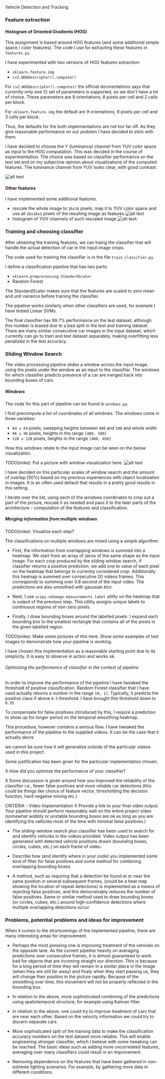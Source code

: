 Vehicle Detection and Tracking


[//]: # (Image References)

[image_hog_features]: ./img/hog_features.jpg "HOG Features Example"
[image_hist_features]: ./img/hist_features.jpg "Histogram Features Example"
[image_lowres_features]: ./img/lowres_features.jpg "Low-res Features Example"
[image_boxes_visualization]: ./img/boxes_visualization.jpg "Visualization of considered crops"

### Feature extraction
#### Histogram of Oriented Gradients (HOG)

This assignment is based around HOG features (and some additional simple space / color features).
The code I use for extracting these features in `features.py`.

I have experimented with two versions of HOG features extraction: 
  - `sklearn.feature.img`
  - `cv2.HOGDescriptor().compute()` 


For `cv2.HOGDescriptor().compute()` the official docmentations says that 
currently only one (!) set of parameters is supported, so we don't have a lot of choice.
These parameters are 9 orientations, 8 pixels per cell and 2 cells per block.

For `sklearn.feature.img` the default are 9 orientations, 8 pixels per cell and 3 
cells per block.

Thus, the defaults for the both implementations are not too far off. As they give reasonable
performance on our problem I have decided to stick with them.

I have decided to choose the Y (luminance) channel from YUV color space as 
input to the HOG computation. This was decided in the course of experimentation.
The choice was based on classifier performance on the test set and on my 
subjective opinion about visualizations of the computed features.
The luminance channel from YUV looks clear, with good contrast.

![alt text][image_hog_features]


#### Other features

I have implemented some additional features.

  - rescale the whole image to `16x16` pixels, map it to YUV color space and use
  all `16x16x3` pixels of the resulting image as features
![alt text][image_lowres_features]
  - histogram of YUV channels of such rescaled image
![alt text][image_hist_features]: 

### Training and choosing classifier


After obtaining the training features, we can traing the classifier
that will handle the actual detection of car in the input image crops.

The code used for training the classifier is in the file `train_classifier.py`.

I define a classification pipeline that has two parts:
  - `sklearn.preprocessing.StandardScaler`
  - Random Forest

The StandardScaler makes sure that the features are scaled to
zero mean and unit variance before training the classifier.

The pipeline works similarly when other classifiers
are used, for example I have tested Linear SVMs.

The final classifier has 99.7% performance on the test dataset, 
although this number is biased due to a bad split in the test and training dataset.
There are many similar consecutive car images in the input dataset, which currently
can go to train and test dataset separately, making overfitting less penalized in the 
test accuracy.


### Sliding Window Search

The video processing pipeline slides a window across the input image,
using the pixels under the window as an input to the classifier. The 
windows for which classifier predicts presence of a car are merged
back into bounding boxes of cars.


##### Windows
The code for this part of pipeline can be found is `windows.py`.


I first precompute a list of coordinates of all windows.
The windows come in three varieties:
  - `64 x 64` pixels, sweeping heights between `400` and `500` and whole width
  - `96 x 96` pixels, heights in the range `[400, 500]`
  - `128 x 128` pixels, heights in the range `[400, 450]`

How this windows relate to the input image can be seen on the below 
visualization.

TODO(mike): Put a picture with window visualization here.
![alt text][image_boxes_visualization]

I have decided on this particular scales of window search
and the amount of overlap (50%) based on my previous
experiences with object localization in images. It is an often used
default that results in a pretty good results in this setting.

I iterate over the list, using each of the windows coordinates to 
crop out a part of the picture, rescale it as needed and pass it 
to the later parts of the architecture - computation of the features
and classification.
  
  
##### Merging information from multiple windows

TODO(mike): Visualize each step? 

The classifications on multiple windows are mixed using a simple algorithm:

* First, the information from overlapping windows is summed into a heatmap.
We start from an array of zeros of the same shape as the input image. For each 
crop produced by the sliding window search, if classifier returns a 
positive prediction, we add one to value of each pixel on the heatmap
that belongs to currently considered crop. Additionally this heamap is summed over
consecutive 20 videos frames. This corresponds to summing over 0.8 second of 
the input video. The predictions are also smoothed with gaussian blur.

* Next, I use `scipy.ndimage.measurements.label` utility on the heatmap that
is output of the previous step. This utility assigns unique labels to continuous
regions of non-zero pixels. 

* Finally, I draw bounding boxes around the labelled pixels. I expand each bounding 
box to the smallest rectangle that contains all of the pixels in the given labelled 
region.

TODO(mike): Make some pictures of this here. Show some examples of test images
 to demonstrate how your pipeline is working.

I have chosen this implementation as a reasonable starting point due to
its simplicity. It is easy to observe in action and works ok.



###### Optimizing the performance of classifier in the context of pipeline

In order to improve the performance of the pipeline I have tweaked the 
threshold of positive classification.
Random Forest classifier that I have used actually returns a number in the 
range `[0, 1]`. Typically, it predicts the positive class if above
`0.5` threshold. I have brought this threshold down to `0.35`

To compensate for false positives introduced by this, I require a prediction 
to show up for longer period on the temporal smoothing heatmap.


This procedure, however contains a serious flaw. I have tweaked the performance of
the pipeline to the supplied videos. It can be the case that it actually decre
 
 we cannot be sure how it will
generalize outside of the particular videos used in this project.


Some justification has been given for the particular implementation chosen.


X How did you optimize the performance of your classifier?


X Some discussion is given around how you improved the reliability of the
  classifier i.e., fewer false positives and more reliable car detections (this
  could be things like choice of feature vector, thresholding the decision
  function, hard negative mining etc.)



CRITERIA - Video Implementation
X Provide a link to your final video output.
  Your pipeline should perform reasonably well on the entire project video
  (somewhat wobbly or unstable bounding boxes are ok as long as you are
  identifying the vehicles most of the time with minimal false positives.)

* The sliding-window search plus classifier has been used to search for and
  identify vehicles in the videos provided.
  Video output has been generated with detected vehicle positions drawn
  (bounding boxes, circles, cubes, etc.) on each frame of video.

* Describe how (and identify where in your code) you implemented some kind of
  filter for false positives and some method for combining overlapping bounding
  boxes.

* A method, such as requiring that a detection be found at or near the same
  position in several subsequent frames, (could be a heat map showing the
  location of repeat detections) is implemented as a means of rejecting false
  positives, and this demonstrably reduces the number of false positives. Same or
  similar method used to draw bounding boxes (or circles, cubes, etc.) around
  high-confidence detections where multiple overlapping detections occur.




### Problems, potential problems and ideas for improvement


When it comes to the shortcomings of the implemented pipeline, there are many interesting
areas for improvement.

* Perhaps the most pressing one is improving treatment of the vehicles on
 the opposite lane. As the current pipeline heavily on averaging predictions
 over consecutive frames, it is almost guaranteed to work bad
 for objects that are incoming straight our direction. This is because
 for a long period of time they will remain in a similar place in the image 
 (when they are still far away) and finaly when they start passing us, they will 
 change their position in the picture rapidly. Because of the smoothing over time,
 this movement will not be properly reflected in the bounding box.

* In relation to the above, more sophisticated combining of the predictions using
spatiotemporal structure, for example using Kalman filter.

* In relation to the above, one could try to improve treatment of cars that are
near each other. Based on the velocity information we could try to discern
separate cars.

* More sophisticated split of the training data to make the classification accuracy 
  numbers on the test dataset more reliable. This will enable engineering stronger 
  classifier, which I believe with some tweaking can be reached. The basic ideas such
  as adding more uncorrelated features, averaging over many classifiers could result
  in an improvement.

* Removing dependence on the features that have been gathered in non-extreme lighting
scenarios. For example, by gathering more data in different conditions.

